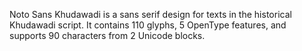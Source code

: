 Noto Sans Khudawadi is a sans serif design for texts in the historical Khudawadi script. It contains 110 glyphs, 5 OpenType features, and supports 90 characters from 2 Unicode blocks.